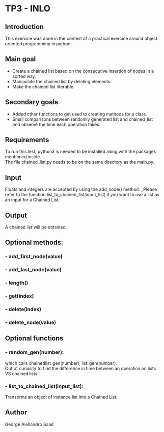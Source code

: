 # TP3 - INLO

## Introduction

This exercice was done in the context of a practical exercice around object oriented programming in python. 

## Main goal
- Create a chained list based on the consecutive insertion of nodes in a sorted way.  
- Manipulate the chained list by deleting elements.
- Make the chained list itterable.

## Secondary goals
- Added other functions to get used to creating methods for a class.  
- Small comparisons between randomly generated list and chained_list and observe the time each operation takes.
## Requirements
To run this test, python3 is needed to be installed along with the packages mentioned inside.  
The file chained_list.py needs to be on the same directory as the main.py.


## Input
Floats and integers are accepted by using the add_node() method.
_Please refer to the function list_to_chained_list(input_list) if you want to use a list as an input for a Chained List.

## Output
A chained list will be obtained.
## Optional methods:
### - add_first_node(value)
### - add_last_node(value)
### - length()
### - get(index)
### - delete(index)
### - delete_node(value)
## Optional functions
### - random_gen(number):  
which calls chainedlist_gen(number), list_gen(number).  
Out of curiosity to find the difference in time between an operation on lists VS chained lists.  
### - list_to_chained_list(input_list):  
Transorms an object of instance list into a Chained List.

## Author
George Alehandro Saad
